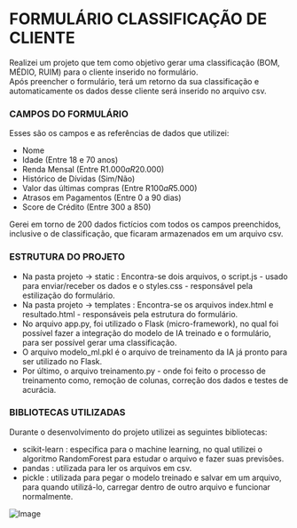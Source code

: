 # FORMULÁRIO CLASSIFICAÇÃO DE CLIENTE

Realizei um projeto que tem como objetivo gerar uma classificação (BOM, MÉDIO, RUIM) para o cliente inserido no formulário.   
Após preencher o formulário, terá um retorno da sua classificação e automaticamente os dados desse cliente será inserido no arquivo csv. 

### CAMPOS DO FORMULÁRIO
Esses são os campos e as referências de dados que utilizei:

- Nome
- Idade (Entre 18 e 70 anos)
- Renda Mensal (Entre R$1.000 a R$20.000)
- Histórico de Dívidas (Sim/Não)
- Valor das últimas compras (Entre R$100 a R$5.000)
- Atrasos em Pagamentos (Entre 0 a 90 dias)
- Score de Crédito (Entre 300 a 850)


Gerei em torno de 200 dados fictícios com todos os campos preenchidos, inclusive o de classificação, que ficaram armazenados em um arquivo csv.  

### ESTRUTURA DO PROJETO

- Na pasta projeto -> static : Encontra-se dois arquivos, o script.js - usado para enviar/receber os dados e o styles.css - responsável pela estilização do formulário.
- Na pasta projeto -> templates : Encontra-se os arquivos index.html e resultado.html - responsáveis pela estrutura do formulário.
- No arquivo app.py, foi utilizado o Flask (micro-framework), no qual foi possível fazer a integração do modelo de IA treinado e o formulário, para ser possível gerar uma classificação. 
- O arquivo modelo_ml.pkl é o arquivo de treinamento da IA já pronto para ser utilizado no Flask.  
- Por último, o arquivo treinamento.py - onde foi feito o processo de treinamento como, remoção de colunas, correção dos dados e testes de acurácia. 

### BIBLIOTECAS UTILIZADAS
Durante o desenvolvimento do projeto utilizei as seguintes bibliotecas:

- scikit-learn : especifica para o machine learning, no qual utilizei o algoritmo RandomForest para estudar o arquivo e fazer suas previsões. 
- pandas : utilizada para ler os arquivos em csv.
- pickle : utilizada para pegar o modelo treinado e salvar em um arquivo, para quando utilizá-lo, carregar dentro de outro arquivo e funcionar normalmente. 

![Image](https://github.com/user-attachments/assets/3be389e2-0625-44cc-9595-5581f498f4f9)